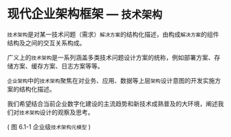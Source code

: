 # 现代企业架构框架 — `技术架构`

`技术架构`是对某一技术问题（需求）`解决方案`的结构化描述，由构成`解决方案`的组件结构及之间的交互关系构成。

广义上的`技术架构`是一系列涵盖多类技术问题设计方案的统称，例如部署方案、存储方案、缓存方案、日志方案等等。

`企业架构`中的`技术架构`聚焦在对业务、应用、数据等上层`架构`设计意图的开发实施方案的结构化描述。

我们希望结合当前企业数字化建设的主流趋势和新技术成熟普及的大环境，阐述我们对`技术架构`设计的观察及思考。

( 图 6.1-1 企业级`技术架构元模型` )